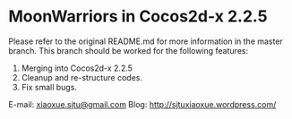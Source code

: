 MoonWarriors in Cocos2d-x 2.2.5
============
Please refer to the original README.md for more information in the master branch.
This branch should be worked for the following features:
1. Merging into Cocos2d-x 2.2.5
2. Cleanup and re-structure codes.
3. Fix small bugs.

E-mail: xiaoxue.sjtu@gmail.com
Blog:   http://sjtuxiaoxue.wordpress.com/
